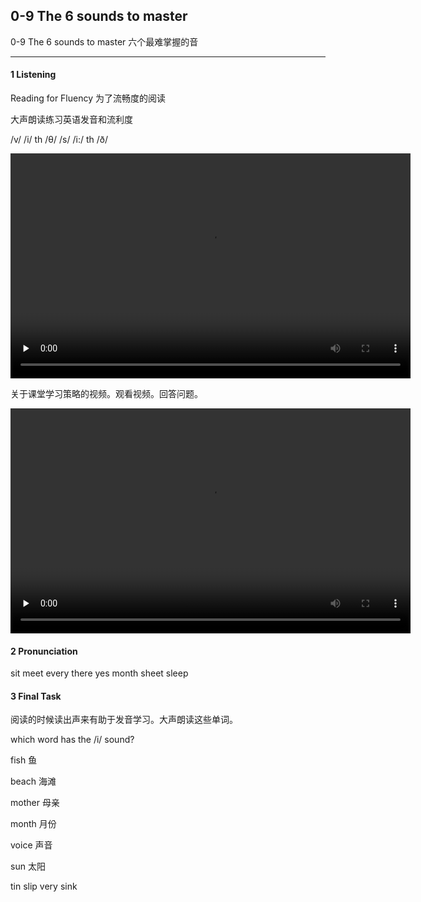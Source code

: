 ## 0-9 The 6 sounds to master 

0-9 The 6 sounds to master 六个最难掌握的音

---

#### 1 Listening

Reading for Fluency 为了流畅度的阅读

大声朗读练习英语发音和流利度

/v/   /i/   th  /θ/  /s/   /i:/   th  /ð/

<video class="ets-vp " width="640" height="360" playsinline="playsinline" preload="none" src="https://cns2.ef-cdn.com/Juno/51/64/17/v/516417/U8.mp4" style="text-size-adjust: auto !important; user-select: auto;" controls poster=""></video>

关于课堂学习策略的视频。观看视频。回答问题。

<video class="ets-vp " width="640" height="360" playsinline="playsinline" preload="none" src="https://cns2.ef-cdn.com/Juno/51/64/13/v/516413/U9.mp4" style="text-size-adjust: auto !important; user-select: auto;" controls poster=""></video>

#### 2 Pronunciation

sit meet every there yes month sheet sleep

#### 3 Final Task

阅读的时候读出声来有助于发音学习。大声朗读这些单词。

which word has the  /i/ sound?

fish	鱼	                                                                                                             

beach	海滩

mother	母亲

month	月份

voice	声音

sun	太阳

tin slip very sink

